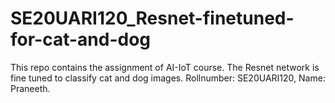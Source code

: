# SE20UARI120_Resnet-finetuned-for-cat-and-dog
This repo contains the assignment of AI-IoT course. The Resnet network is fine tuned to classify cat and dog images. Rollnumber: SE20UARI120, Name: Praneeth.
